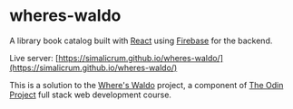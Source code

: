 # wheres-waldo

A library book catalog built with [React](https://reactjs.org/) using [Firebase](https://firebase.google.com/) for the backend.

Live server: [https://simalicrum.github.io/wheres-waldo/](https://simalicrum.github.io/wheres-waldo/)

This is a solution to the [Where's Waldo](https://www.theodinproject.com/courses/javascript/lessons/where-s-waldo-a-photo-tagging-app-javascript) project, a component of [The Odin Project](https://www.theodinproject.com/) full stack web development course.

